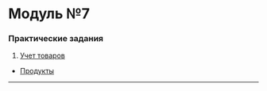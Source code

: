 # Модуль №7
### Практические задания
1. [Учет товаров](module_7_1.py)
- [Продукты](products.txt)
___